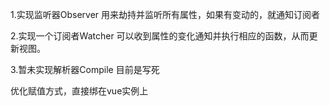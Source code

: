 1.实现监听器Observer
  用来劫持并监听所有属性，如果有变动的，就通知订阅者

2.实现一个订阅者Watcher
  可以收到属性的变化通知并执行相应的函数，从而更新视图。

3.暂未实现解析器Compile
  目前是写死

优化赋值方式，直接绑在vue实例上
